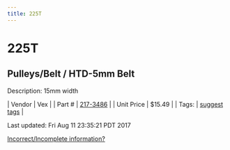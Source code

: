 ```yaml
---
title: 225T
---
```


# 225T
## Pulleys/Belt / HTD-5mm Belt
Description: 	15mm width 

| Vendor | Vex | 
| Part # | [217-3486](http://www.vexrobotics.com/vexpro/motion/belts-and-pulleys/htdbelts15.html) | 
| Unit Price | $15.49 | 
| Tags: | [suggest tags](https://docs.google.com/forms/d/e/1FAIpQLSeWyY8v3RgOty-MyWmh9U0iivNYN_molChYyS-0U-o-kOAv_g/viewform) | 

Last updated: Fri Aug 11 23:35:21 PDT 2017

 [Incorrect/Incomplete information?](https://docs.google.com/forms/d/e/1FAIpQLSeWyY8v3RgOty-MyWmh9U0iivNYN_molChYyS-0U-o-kOAv_g/viewform)